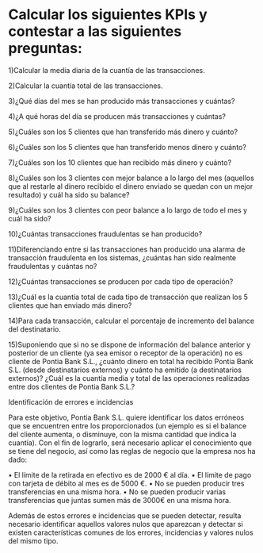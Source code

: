 # Calcular los siguientes KPIs y contestar a las siguientes preguntas:

 1)Calcular la media diaria de la cuantía de las transacciones.

 2)Calcular la cuantía total de las transacciones.

 3)¿Qué días del mes se han producido más transacciones y cuántas?

 4)¿A qué horas del día se producen más transacciones y cuántas?

 5)¿Cuáles son los 5 clientes que han transferido más dinero y cuánto?

 6)¿Cuáles son los 5 clientes que han transferido menos dinero y cuánto?

 7)¿Cuáles son los 10 clientes que han recibido más dinero y cuánto?

 8)¿Cuáles son los 3 clientes con mejor balance a lo largo del mes (aquellos que al restarle
   al dinero recibido el dinero enviado se quedan con un mejor resultado) y cuál ha sido
   su balance?

 9)¿Cuáles son los 3 clientes con peor balance a lo largo de todo el mes y cuál ha sido?

 10)¿Cuántas transacciones fraudulentas se han producido?

 11)Diferenciando entre si las transacciones han producido una alarma de transacción
    fraudulenta en los sistemas, ¿cuántas han sido realmente fraudulentas y cuántas no?

 12)¿Cuántas transacciones se producen por cada tipo de operación?

 13)¿Cuál es la cuantía total de cada tipo de transacción que realizan los 5 clientes que han
    enviado más dinero?

 14)Para cada transacción, calcular el porcentaje de incremento del balance del destinatario.

 15)Suponiendo que si no se dispone de información del balance anterior y posterior de un
    cliente (ya sea emisor o receptor de la operación) no es cliente de Pontia Bank S.L.,
    ¿cuánto dinero en total ha recibido Pontia Bank S.L. (desde destinatarios externos) y
    cuánto ha emitido (a destinatarios externos)? ¿Cuál es la cuantía media y total de las
    operaciones realizadas entre dos clientes de Pontia Bank S.L.?
    

Identificación de errores e incidencias

Para este objetivo, Pontia Bank S.L. quiere identificar los datos erróneos que se encuentren entre los proporcionados (un ejemplo es si el balance del cliente aumenta, o disminuye, con la misma cantidad que indica la cuantía). Con el fin de lograrlo, será necesario aplicar el conocimiento que se tiene del negocio, así como las reglas de negocio que la empresa nos ha dado:

• El límite de la retirada en efectivo es de 2000 € al día. • El límite de pago con tarjeta de débito al mes es de 5000 €. • No se pueden producir tres transferencias en una misma hora. • No se pueden producir varias transferencias que juntas sumen más de 3000€ en una misma hora.

Además de estos errores e incidencias que se pueden detectar, resulta necesario identificar aquellos valores nulos que aparezcan y detectar si existen características comunes de los errores, incidencias y valores nulos del mismo tipo.
